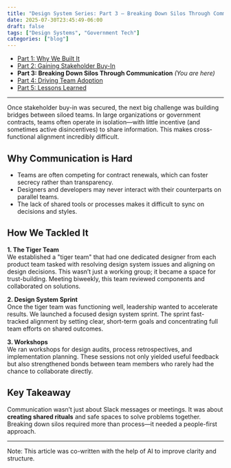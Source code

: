 ```yaml
---
title: "Design System Series: Part 3 – Breaking Down Silos Through Communication"
date: 2025-07-30T23:45:49-06:00
draft: false
tags: ["Design Systems", "Government Tech"]
categories: ["blog"]
---
```


- [Part 1: Why We Built It](../design-system-series-part1-why-we-built-government-website/)
- [Part 2: Gaining Stakeholder Buy-In](../design-system-series-part2-gaining-stakeholder-buy-in-government/)
- **Part 3: Breaking Down Silos Through Communication** *(You are here)*
- [Part 4: Driving Team Adoption](../design-system-series-part4-driving-team-adoption-strategies/)
- [Part 5: Lessons Learned](../design-system-series-part5-lessons-learned-starting-design-system/)

---

Once stakeholder buy-in was secured, the next big challenge was building bridges between siloed teams. In large organizations or government contracts, teams often operate in isolation—with little incentive (and sometimes active disincentives) to share information. This makes cross-functional alignment incredibly difficult.

## Why Communication is Hard

- Teams are often competing for contract renewals, which can foster secrecy rather than transparency.
- Designers and developers may never interact with their counterparts on parallel teams.
- The lack of shared tools or processes makes it difficult to sync on decisions and styles.

## How We Tackled It

**1. The Tiger Team**  
We established a "tiger team" that had one dedicated designer from each product team tasked with resolving design system issues and aligning on design decisions. This wasn’t just a working group; it became a space for trust-building. Meeting biweekly, this team reviewed components and collaborated on solutions.

**2. Design System Sprint**  
Once the tiger team was functioning well, leadership wanted to accelerate results. We launched a focused design system sprint. The sprint fast-tracked alignment by setting clear, short-term goals and concentrating full team efforts on shared outcomes.

**3. Workshops**  
We ran workshops for design audits, process retrospectives, and implementation planning. These sessions not only yielded useful feedback but also strengthened bonds between team members who rarely had the chance to collaborate directly.

## Key Takeaway

Communication wasn’t just about Slack messages or meetings. It was about **creating shared rituals** and safe spaces to solve problems together. Breaking down silos required more than process—it needed a people-first approach.

---

Note: This article was co-written with the help of AI to improve clarity and structure.
